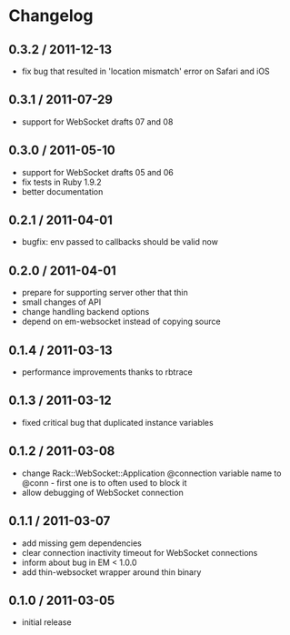 # Changelog

## 0.3.2 / 2011-12-13

- fix bug that resulted in 'location mismatch' error on Safari and iOS

## 0.3.1 / 2011-07-29

- support for WebSocket drafts 07 and 08

## 0.3.0 / 2011-05-10

- support for WebSocket drafts 05 and 06
- fix tests in Ruby 1.9.2
- better documentation

## 0.2.1 / 2011-04-01

- bugfix: env passed to callbacks should be valid now

## 0.2.0 / 2011-04-01

- prepare for supporting server other that thin
- small changes of API
- change handling backend options
- depend on em-websocket instead of copying source

## 0.1.4 / 2011-03-13

- performance improvements thanks to rbtrace

## 0.1.3 / 2011-03-12

- fixed critical bug that duplicated instance variables

## 0.1.2 / 2011-03-08

- change Rack::WebSocket::Application @connection variable name to @conn - first one is to often used to block it
- allow debugging of WebSocket connection

## 0.1.1 / 2011-03-07

- add missing gem dependencies
- clear connection inactivity timeout for WebSocket connections
- inform about bug in EM < 1.0.0
- add thin-websocket wrapper around thin binary

## 0.1.0 / 2011-03-05

- initial release

